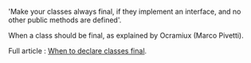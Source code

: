 'Make your classes always final, if they implement an interface, and no other public methods are defined'.

When a class should be final, as explained by Ocramiux (Marco Pivetti).

Full article : [When to declare classes final](http://ocramius.github.io/blog/when-to-declare-classes-final/).



<?php

interface i1 {
    function i1() ;
}

final class finalClass implements i1 {
    // public interface 
    function i1 () {}
    
    // private method
    private function a1 () {}
}

?>

